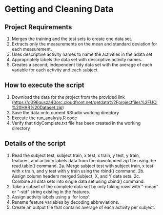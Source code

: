 # Getting and Cleaning Data

## Project Requirements

1. Merges the training and the test sets to create one data set.
2. Extracts only the measurements on the mean and standard deviation for each measurement.
3. Uses descriptive activity names to name the activities in the adata set
4. Appropriately labels the data set with descriptive activity names.
5. Creates a second, independent tidy data set with the average of each variable for each activity and each subject.

## How to execute the script

1. Download the data for the project from the provided link (https://d396qusza40orc.cloudfront.net/getdata%2Fprojectfiles%2FUCI%20HAR%20Dataset.zip)
2. Save the data onto current RStudio working directory
3. Execute the run_analysis.R code
4. Verify that tidyComplete.txt file has been created in the working directory

## Details of the script
1. Read the subject test, subject train, x test, x train, y test, y train, features, and activity labels data from the downloaded zip file using the read.table() command.
2a. Merge subject test with subject train, x test with x train, and y test with y train using the rbind() command.
2b. Assign column headers merged Subject, X, and Y data sets.
2c. Combine all data sets into single data set using cbind() command.
3. Take a subset of the complete data set by only taking rows with “-mean” or “-std” string existing in the features.
4. Assign activity labels using a ‘for loop’.
5. Rename feature variables by decoding abbreviations.
6. Create an output file that contains average of each activity per subject.
